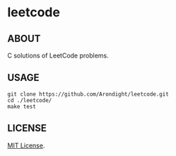 # leetcode

## ABOUT

C solutions of LeetCode problems.

## USAGE

```
git clone https://github.com/Arondight/leetcode.git
cd ./leetcode/
make test
```

## LICENSE

[MIT License](LICENSE).
